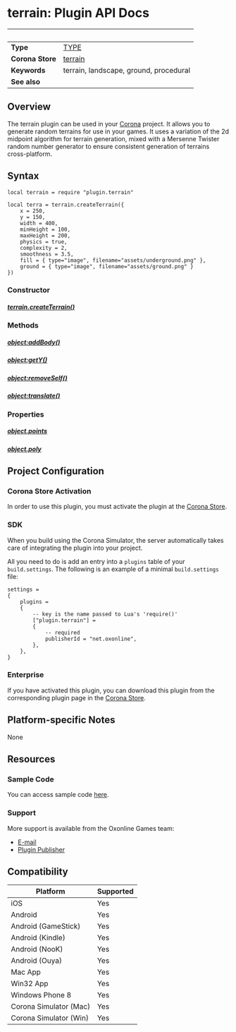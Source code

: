 # terrain: Plugin API Docs

|                      | &nbsp;
| -------------------- | ---------------------------------------------------------------
| __Type__             | [TYPE](http://docs.coronalabs.com/api/type/Library.html)
| __Corona Store__     | [terrain](http://store.coronalabs.com/plugin/terrain)
| __Keywords__         | terrain, landscape, ground, procedural
| __See also__         |

## Overview

The terrain plugin can be used in your [Corona](https://coronalabs.com/products/corona-sdk/) project. It allows you to generate random terrains for use in your games. It uses a variation of the 2d midpoint algorithm for terrain generation, mixed with a Mersenne Twister random number generator to ensure consistent generation of terrains cross-platform.


## Syntax

	local terrain = require "plugin.terrain"

    local terra = terrain.createTerrain({
        x = 250,
        y = 150,
        width = 400,
        minHeight = 100,
        maxHeight = 200,
        physics = true,
        complexity = 2,
        smoothness = 3.5,
        fill = { type="image", filename="assets/underground.png" },
        ground = { type="image", filename="assets/ground.png" }
    })


### Constructor

##### [terrain.createTerrain()](createTerrain.markdown)


### Methods

##### [object:addBody()](addBody.markdown)

##### [object:getY()](getY.markdown)

##### [object:removeSelf()](removeSelf.markdown)

##### [object:translate()](translate.markdown)


### Properties

##### [object.points](points.markdown)

##### [object.poly](poly.markdown)


## Project Configuration

### Corona Store Activation

In order to use this plugin, you must activate the plugin at the [Corona Store](http://store.coronalabs.com/plugin/terrain).


### SDK

When you build using the Corona Simulator, the server automatically takes care of integrating the plugin into your project.

All you need to do is add an entry into a `plugins` table of your `build.settings`. The following is an example of a minimal `build.settings` file:

``````
settings =
{
	plugins =
	{
		-- key is the name passed to Lua's 'require()'
		["plugin.terrain"] =
		{
			-- required
			publisherId = "net.oxonline",
		},
	},
}
``````

### Enterprise

If you have activated this plugin, you can download this plugin from the corresponding plugin page in the [Corona Store](http://store.coronalabs.com/plugin/terrain).


## Platform-specific Notes

None


## Resources

### Sample Code

You can access sample code [here](SAMPLE_CODE_URL).

### Support

More support is available from the Oxonline Games team:

* [E-mail](mailto://plugins@oxonline.net)
* [Plugin Publisher](http://oxonline.net)


## Compatibility

| Platform                     | Supported
| ---------------------------- | ----------------------------
| iOS                          | Yes
| Android                      | Yes
| Android (GameStick)          | Yes
| Android (Kindle)             | Yes
| Android (NooK)               | Yes
| Android (Ouya)               | Yes
| Mac App                      | Yes
| Win32 App                    | Yes
| Windows Phone 8              | Yes
| Corona Simulator (Mac)       | Yes
| Corona Simulator (Win)       | Yes
